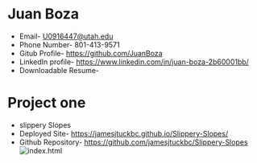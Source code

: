 # Juan Boza 
* Email- U0916447@utah.edu 
* Phone Number- 801-413-9571 
* Gitub Profile- https://github.com/JuanBoza
* LinkedIn profile- https://www.linkedin.com/in/juan-boza-2b60001bb/
* Downloadable Resume- 

# Project one 
* slippery Slopes 
* Deployed Site- https://jamesjtuckbc.github.io/Slippery-Slopes/ 
* Github Repository- https://github.com/jamesjtuckbc/Slippery-Slopes
  ![index.html](assets/slippery-slopes.png)
